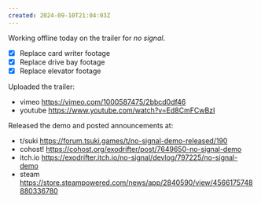```yaml
---
created: 2024-09-10T21:04:03Z
---
```


Working offline today on the trailer for _no signal_.
- [x] Replace card writer footage
- [x] Replace drive bay footage
- [x] Replace elevator footage

Uploaded the trailer:
- vimeo <https://vimeo.com/1000587475/2bbcd0df46>
- youtube <https://www.youtube.com/watch?v=Ed8CmFCwBzI>

Released the demo and posted announcements at:
- t/suki <https://forum.tsuki.games/t/no-signal-demo-released/190>
- cohost! <https://cohost.org/exodrifter/post/7649650-no-signal-demo>
- itch.io <https://exodrifter.itch.io/no-signal/devlog/797225/no-signal-demo>
- steam <https://store.steampowered.com/news/app/2840590/view/4566175748880336780>
